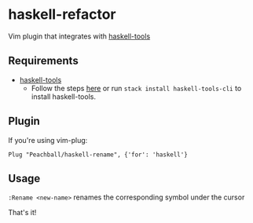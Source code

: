 # haskell-refactor
Vim plugin that integrates with
[haskell-tools](https://github.com/haskell-tools/haskell-tools)

## Requirements
- [haskell-tools](https://github.com/haskell-tools/haskell-tools)
  - Follow the steps
    [here](https://github.com/haskell-tools/haskell-tools/blob/master/documentation/installation.md)
    or run `stack install haskell-tools-cli` to install haskell-tools.

## Plugin
If you're using vim-plug:
```
Plug "Peachball/haskell-rename", {'for': 'haskell'}
```

## Usage
`:Rename <new-name>` renames the corresponding symbol under the cursor

That's it!
